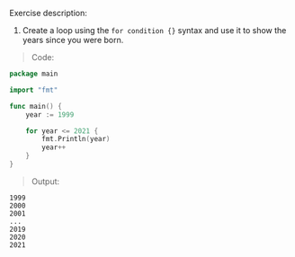 Exercise description:

1. Create a loop using the  `for condition {}` syntax and use it to show the years since you were born.

> Code:
```go
package main

import "fmt"

func main() {
	year := 1999

	for year <= 2021 {
		fmt.Println(year)
		year++
	}
}

```

> Output:
```console
1999
2000
2001
...
2019
2020
2021
```